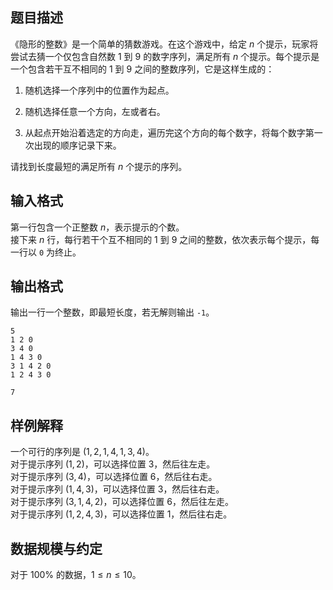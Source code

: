 ## 题目描述

《隐形的整数》是一个简单的猜数游戏。在这个游戏中，给定 $n$ 个提示，玩家将尝试去猜一个仅包含自然数 $1$ 到 $9$ 的数字序列，满足所有 $n$ 个提示。每个提示是一个包含若干互不相同的 $1$ 到 $9$ 之间的整数序列，它是这样生成的：

1. 随机选择一个序列中的位置作为起点。

2. 随机选择任意一个方向，左或者右。

3. 从起点开始沿着选定的方向走，遍历完这个方向的每个数字，将每个数字第一次出现的顺序记录下来。

请找到长度最短的满足所有 $n$ 个提示的序列。

## 输入格式

第一行包含一个正整数 $n$，表示提示的个数。  
接下来 $n$ 行，每行若干个互不相同的 $1$ 到 $9$ 之间的整数，依次表示每个提示，每一行以 `0` 为终止。

## 输出格式

输出一行一个整数，即最短长度，若无解则输出 `-1`。


```input1
5
1 2 0
3 4 0
1 4 3 0
3 1 4 2 0
1 2 4 3 0
```


```output1
7
```


## 样例解释

一个可行的序列是 $(1,2,1,4,1,3,4)$。  
对于提示序列 $(1,2)$，可以选择位置 $3$，然后往左走。  
对于提示序列 $(3,4)$，可以选择位置 $6$，然后往右走。  
对于提示序列 $(1,4,3)$，可以选择位置 $3$，然后往右走。  
对于提示序列 $(3,1,4,2)$，可以选择位置 $6$，然后往左走。  
对于提示序列 $(1,2,4,3)$，可以选择位置 $1$，然后往右走。

## 数据规模与约定

对于 $100\%$ 的数据，$1\le n\le 10$。